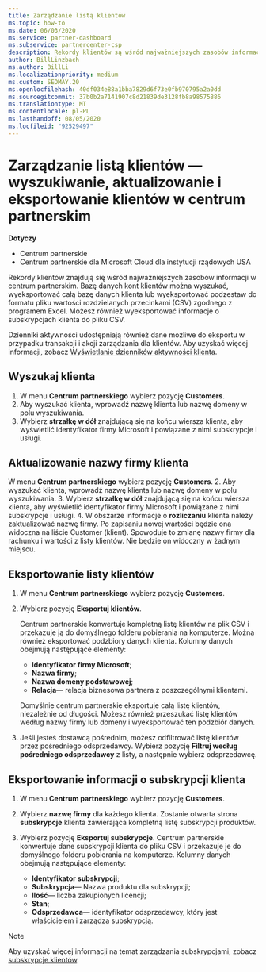 ```yaml
---
title: Zarządzanie listą klientów
ms.topic: how-to
ms.date: 06/03/2020
ms.service: partner-dashboard
ms.subservice: partnercenter-csp
description: Rekordy klientów są wśród najważniejszych zasobów informacji. Dowiedz się, jak wyświetlać, przeszukiwać, aktualizować i & eksportować informacje na liście klientów w centrum partnerskim.
author: BillLinzbach
ms.author: BillLi
ms.localizationpriority: medium
ms.custom: SEOMAY.20
ms.openlocfilehash: 40df034e88a1bba7829d6f73e0fb970795a2a0dd
ms.sourcegitcommit: 37b0b2a7141907c8d21839de3128fb8a98575886
ms.translationtype: MT
ms.contentlocale: pl-PL
ms.lasthandoff: 08/05/2020
ms.locfileid: "92529497"
---
```

# <a name="manage-your-customer-list---search-update-or-export-customers-in-partner-center"></a>Zarządzanie listą klientów — wyszukiwanie, aktualizowanie i eksportowanie klientów w centrum partnerskim

**Dotyczy**

- Centrum partnerskie
- Centrum partnerskie dla Microsoft Cloud dla instytucji rządowych USA

Rekordy klientów znajdują się wśród najważniejszych zasobów informacji w centrum partnerskim. Bazę danych kont klientów można wyszukać, wyeksportować całą bazę danych klienta lub wyeksportować podzestaw do formatu pliku wartości rozdzielanych przecinkami (CSV) zgodnego z programem Excel. Możesz również wyeksportować informacje o subskrypcjach klienta do pliku CSV.

Dzienniki aktywności udostępniają również dane możliwe do eksportu w przypadku transakcji i akcji zarządzania dla klientów. Aby uzyskać więcej informacji, zobacz [Wyświetlanie dzienników aktywności klienta](activity-logs.md).

## <a name="search-for-a-customer"></a>Wyszukaj klienta

1.  W menu **Centrum partnerskiego** wybierz pozycję **Customers**.
2.  Aby wyszukać klienta, wprowadź nazwę klienta lub nazwę domeny w polu wyszukiwania.
3.  Wybierz **strzałkę w dół** znajdującą się na końcu wiersza klienta, aby wyświetlić identyfikator firmy Microsoft i powiązane z nimi subskrypcje i usługi.

## <a name="update-a-customers-company-name"></a>Aktualizowanie nazwy firmy klienta

W menu **Centrum partnerskiego** wybierz pozycję **Customers**.
2.  Aby wyszukać klienta, wprowadź nazwę klienta lub nazwę domeny w polu wyszukiwania.
3.  Wybierz **strzałkę w dół** znajdującą się na końcu wiersza klienta, aby wyświetlić identyfikator firmy Microsoft i powiązane z nimi subskrypcje i usługi.
4.  W obszarze informacje o **rozliczaniu** klienta należy zaktualizować nazwę firmy. Po zapisaniu nowej wartości będzie ona widoczna na liście Customer (klient). Spowoduje to zmianę nazwy firmy dla rachunku i wartości z listy klientów. Nie będzie on widoczny w żadnym miejscu.

## <a name="export-your-customer-list"></a>Eksportowanie listy klientów

1. W menu **Centrum partnerskiego** wybierz pozycję **Customers**.
2. Wybierz pozycję **Eksportuj klientów**.

   Centrum partnerskie konwertuje kompletną listę klientów na plik CSV i przekazuje ją do domyślnego folderu pobierania na komputerze. Można również eksportować podzbiory danych klienta. Kolumny danych obejmują następujące elementy:

   - **Identyfikator firmy Microsoft**;
   - **Nazwa firmy**;
   - **Nazwa domeny podstawowej**;
   - **Relacja**— relacja biznesowa partnera z poszczególnymi klientami.

    Domyślnie centrum partnerskie eksportuje całą listę klientów, niezależnie od długości. Możesz również przeszukać listę klientów według nazwy firmy lub domeny i wyeksportować ten podzbiór danych.

3. Jeśli jesteś dostawcą pośrednim, możesz odfiltrować listę klientów przez pośredniego odsprzedawcy. Wybierz pozycję **Filtruj według pośredniego odsprzedawcy** z listy, a następnie wybierz odsprzedawcę.


## <a name="export-customer-subscription-information"></a>Eksportowanie informacji o subskrypcji klienta

1. W menu **Centrum partnerskiego** wybierz pozycję **Customers**.

2. Wybierz **nazwę firmy** dla każdego klienta. Zostanie otwarta strona **subskrypcje** klienta zawierająca kompletną listę subskrypcji produktów.

3. Wybierz pozycję **Eksportuj subskrypcje**. Centrum partnerskie konwertuje dane subskrypcji klienta do pliku CSV i przekazuje je do domyślnego folderu pobierania na komputerze. Kolumny danych obejmują następujące elementy:
   - **Identyfikator subskrypcji**;
   - **Subskrypcja**— Nazwa produktu dla subskrypcji;
   - **Ilość**— liczba zakupionych licencji;
   - **Stan**;
   - **Odsprzedawca**— identyfikator odsprzedawcy, który jest właścicielem i zarządza subskrypcją.

> [!NOTE]  
> Aby uzyskać więcej informacji na temat zarządzania subskrypcjami, zobacz [subskrypcje klientów](customer-subscriptions.md).
